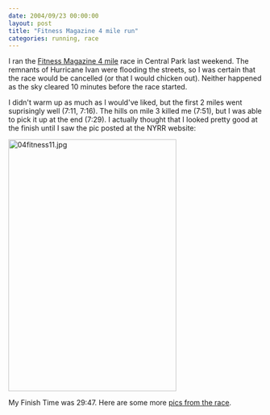 ```yaml
---
date: 2004/09/23 00:00:00
layout: post
title: "Fitness Magazine 4 mile run"
categories: running, race
---
```


I ran the [Fitness Magazine 4 mile](http://web2.nyrrc.org/cgi-bin/htmlos.cgi/70321.2.524689168900021574) race in Central Park last weekend. The remnants of Hurricane Ivan were flooding the streets, so I was certain that the race would be cancelled (or that I would chicken out). Neither happened as the sky cleared 10 minutes before the race started.

I didn't warm up as much as I would've liked, but the first 2 miles went suprisingly well (7:11, 7:16). The hills on mile 3 killed me (7:51), but I was able to pick it up at the end (7:29). I actually thought that I looked pretty good at the finish until I saw the pic posted at the NYRR website:

<img src="http://kurup.org/photo/images/16141/04fitness11.jpg" height="500" width="333" alt="04fitness11.jpg"/>

My Finish Time was 29:47. Here are some more [pics from the race](http://www.nyrrc.org/race/2004/photosa40918.html).

